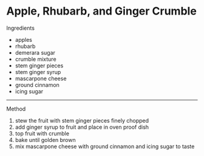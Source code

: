# Apple, Rhubarb, and Ginger Crumble

Ingredients

-   apples
-   rhubarb
-   demerara sugar
-   crumble mixture
-   stem ginger pieces
-   stem ginger syrup
-   mascarpone cheese
-   ground cinnamon
-   icing sugar

--------------------------------------------------------------------------------

Method

1.  stew the fruit with stem ginger pieces finely chopped
2.  add ginger syrup to fruit and place in oven proof dish
3.  top fruit with crumble
4.  bake until golden brown
5.  mix mascarpone cheese with ground cinnamon and icing sugar to taste
